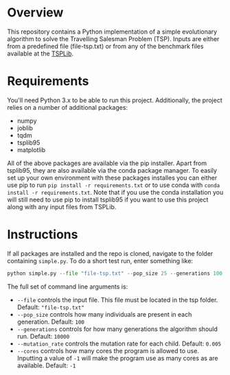 # Overview

This repository contains a Python implementation of a simple evolutionary algorithm to solve the Travelling Salesman Problem (TSP). Inputs are either from a predefined file (file-tsp.txt) or from any of the benchmark files available at the [TSPLib](http://elib.zib.de/pub/mp-testdata/tsp/tsplib/tsplib.html).

# Requirements

You'll need Python 3.x to be able to run this project. Additionally, the project relies on a number of additional packages:
* numpy
* joblib
* tqdm
* tsplib95
* matplotlib

All of the above packages are available via the pip installer. Apart from tsplib95, they are also available via the conda package manager. 
To easily set up your own environment with these packages installes you can either use pip to run `pip install -r requirements.txt` or to use conda with `conda install -r requirements.txt`. Note that if you use the conda installation you will still need to use pip to install tsplib95 if you want to use this project along with any input files from TSPLib.

# Instructions

If all packages are installed and the repo is cloned, navigate to the folder containing `simple.py`. To do a short test run, enter something like:
```python
python simple.py --file "file-tsp.txt" --pop_size 25 --generations 100 --cores 1
```

The full set of command line arguments is:
* `--file` controls the input file. This file must be located in the tsp folder. Default: `"file-tsp.txt"`
* `--pop_size` controls how many individuals are present in each generation. Default: `100`
* `--generations` controls for how many generations the algorithm should run. Default: `10000`
* `--mutation_rate` controls the mutation rate for each child. Default: `0.005`
* `--cores` controls how many cores the program is allowed to use. Inputting a value of `-1` will make the program use as many cores as are available. Default: `-1`
